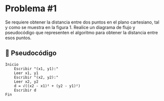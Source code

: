 # Problema #1 
Se requiere obtener la distancia entre dos puntos en el plano cartesiano,
tal y como se muestra en la figura 1. Realice un diagrama de flujo y pseudocódigo
que representen el algoritmo para obtener la distancia entre
esos puntos.

## 📝 Pseudocódigo
```
Inicio
    Escribir "(x1, y1):"
    Leer x1, y1
    Escribir "(x2, y2):"
    Leer x2, y2
    d = √((x2 - x1)² + (y2 - y1)²)
    Escribir d
Fin
```

